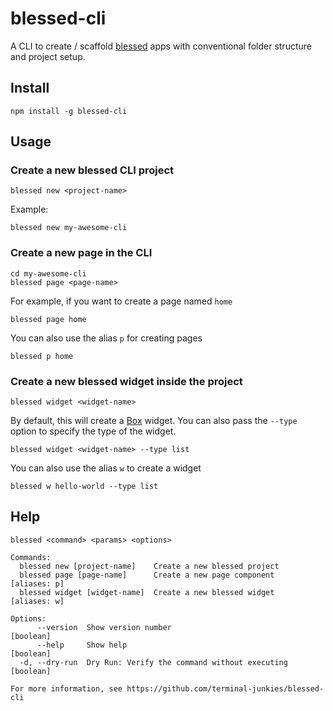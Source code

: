 # blessed-cli

A CLI to create / scaffold [blessed]() apps with conventional folder structure and project setup.

## Install 

```
npm install -g blessed-cli
```

## Usage

### Create a new blessed CLI project
```
blessed new <project-name>
```

Example:
```
blessed new my-awesome-cli
```

### Create a new page in the CLI
```
cd my-awesome-cli
blessed page <page-name>
```

For example, if you want to create a page named `home`
```
blessed page home
```

You can also use the alias `p` for creating pages
```
blessed p home
```

### Create a new blessed widget inside the project
```
blessed widget <widget-name>
```
By default, this will create a [Box]() widget.
You can also pass the `--type` option to specify the type of the widget.

```
blessed widget <widget-name> --type list
```

You can also use the alias `w` to create a widget
```
blessed w hello-world --type list
```

## Help
```
blessed <command> <params> <options>

Commands:
  blessed new [project-name]    Create a new blessed project
  blessed page [page-name]      Create a new page component         [aliases: p]
  blessed widget [widget-name]  Create a new blessed widget         [aliases: w]

Options:
      --version  Show version number                                   [boolean]
      --help     Show help                                             [boolean]
  -d, --dry-run  Dry Run: Verify the command without executing         [boolean]

For more information, see https://github.com/terminal-junkies/blessed-cli

```


